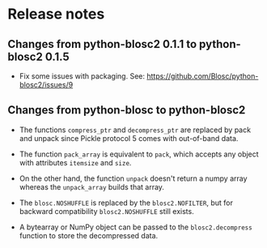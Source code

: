 # Release notes

## Changes from python-blosc2 0.1.1 to python-blosc2 0.1.5

* Fix some issues with packaging.  See:
  https://github.com/Blosc/python-blosc2/issues/9


## Changes from python-blosc to python-blosc2

* The functions `compress_ptr` and `decompress_ptr`
are replaced by pack and unpack since
Pickle protocol 5 comes with out-of-band data.

* The function `pack_array` is equivalent to `pack`,
which accepts any object with attributes `itemsize`
and `size`.

* On the other hand, the function `unpack` doesn't 
return a numpy array whereas the `unpack_array` 
builds that array.
  
* The `blosc.NOSHUFFLE` is replaced 
  by the `blosc2.NOFILTER`, but for backward 
  compatibility `blosc2.NOSHUFFLE` still exists.
  
* A bytearray or NumPy object can be passed to
the `blosc2.decompress` function to store the 
  decompressed data.
  
